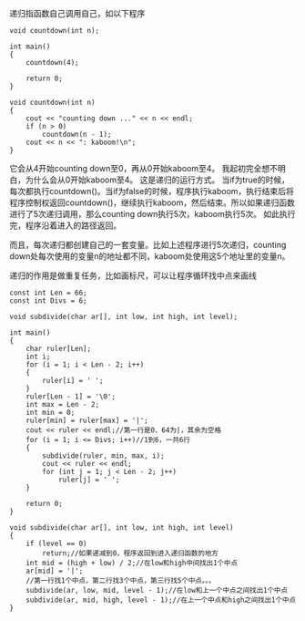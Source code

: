递归指函数自己调用自己，如以下程序
```
void countdown(int n);

int main()
{
	countdown(4);

	return 0;
}

void countdown(int n)
{
	cout << "counting down ..." << n << endl;
	if (n > 0)
		countdown(n - 1);
	cout << n << ": kaboom!\n";
}
```
它会从4开始counting down至0，再从0开始kaboom至4。
我起初完全想不明白，为什么会从0开始kaboom至4。
这是递归的运行方式。
当if为true的时候，每次都执行countdown()。当if为false的时候，程序执行kaboom，执行结束后将程序控制权返回countdown()，继续执行kaboom，然后结束。所以如果递归函数进行了5次递归调用，那么counting down执行5次，kaboom执行5次。
如此执行完，程序沿着进入的路径返回。

而且，每次递归都创建自己的一套变量。比如上述程序进行5次递归，counting down处每次使用的变量n的地址都不同，kaboom处使用这5个地址里的变量n。

递归的作用是做重复任务，比如画标尺，可以让程序循环找中点来画线
```
const int Len = 66;
const int Divs = 6;

void subdivide(char ar[], int low, int high, int level);

int main()
{
	char ruler[Len];
	int i;
	for (i = 1; i < Len - 2; i++)
	{
		ruler[i] = ' ';
	}
	ruler[Len - 1] = '\0';
	int max = Len - 2;
	int min = 0;
	ruler[min] = ruler[max] = '|';
	cout << ruler << endl;//第一行是0、64为|，其余为空格
	for (i = 1; i <= Divs; i++)//1到6，一共6行
	{
		subdivide(ruler, min, max, i);
		cout << ruler << endl;
		for (int j = 1; j < Len - 2; j++)
			ruler[j] = ' ';
	}

	return 0;
}

void subdivide(char ar[], int low, int high, int level)
{
	if (level == 0)
		return;//如果递减到0，程序返回到进入递归函数的地方
	int mid = (high + low) / 2;//在low和high中间找出1个中点
	ar[mid] = '|';
	//第一行找1个中点，第二行找3个中点，第三行找5个中点。。。
	subdivide(ar, low, mid, level - 1);//在low和上一个中点之间找出1个中点
	subdivide(ar, mid, high, level - 1);//在上一个中点和high之间找出1个中点
}
```
